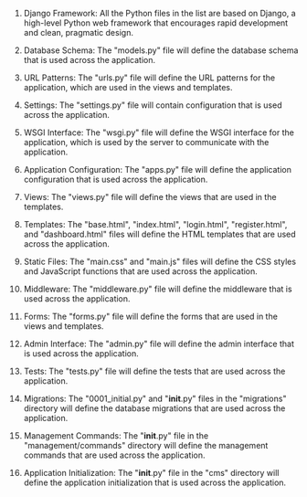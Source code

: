 1. Django Framework: All the Python files in the list are based on Django, a high-level Python web framework that encourages rapid development and clean, pragmatic design.

2. Database Schema: The "models.py" file will define the database schema that is used across the application.

3. URL Patterns: The "urls.py" file will define the URL patterns for the application, which are used in the views and templates.

4. Settings: The "settings.py" file will contain configuration that is used across the application.

5. WSGI Interface: The "wsgi.py" file will define the WSGI interface for the application, which is used by the server to communicate with the application.

6. Application Configuration: The "apps.py" file will define the application configuration that is used across the application.

7. Views: The "views.py" file will define the views that are used in the templates.

8. Templates: The "base.html", "index.html", "login.html", "register.html", and "dashboard.html" files will define the HTML templates that are used across the application.

9. Static Files: The "main.css" and "main.js" files will define the CSS styles and JavaScript functions that are used across the application.

10. Middleware: The "middleware.py" file will define the middleware that is used across the application.

11. Forms: The "forms.py" file will define the forms that are used in the views and templates.

12. Admin Interface: The "admin.py" file will define the admin interface that is used across the application.

13. Tests: The "tests.py" file will define the tests that are used across the application.

14. Migrations: The "0001_initial.py" and "__init__.py" files in the "migrations" directory will define the database migrations that are used across the application.

15. Management Commands: The "__init__.py" file in the "management/commands" directory will define the management commands that are used across the application.

16. Application Initialization: The "__init__.py" file in the "cms" directory will define the application initialization that is used across the application.